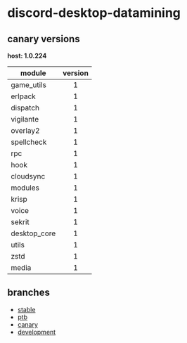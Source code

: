 # discord-desktop-datamining

## canary versions

**host: 1.0.224**

| module | version |
| ------ | :-----: |
| game_utils | 1 |
| erlpack | 1 |
| dispatch | 1 |
| vigilante | 1 |
| overlay2 | 1 |
| spellcheck | 1 |
| rpc | 1 |
| hook | 1 |
| cloudsync | 1 |
| modules | 1 |
| krisp | 1 |
| voice | 1 |
| sekrit | 1 |
| desktop_core | 1 |
| utils | 1 |
| zstd | 1 |
| media | 1 |

## branches

- [stable](https://github.com/OpenAsar/discord-desktop-datamining/tree/stable)
- [ptb](https://github.com/OpenAsar/discord-desktop-datamining/tree/ptb)
- [canary](https://github.com/OpenAsar/discord-desktop-datamining/tree/canary)
- [development](https://github.com/OpenAsar/discord-desktop-datamining/tree/development)